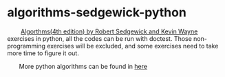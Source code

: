 # algorithms-sedgewick-python #

&nbsp;&nbsp;&nbsp;&nbsp;&nbsp;&nbsp;&nbsp; <a href="http://algs4.cs.princeton.edu/home/">Algorthms(4th edition) by Robert Sedgewick and Kevin Wayne</a> exercises in python, all the codes can be run with doctest. Those non-programming exercises will be excluded, and some exercises need to take more time to figure it out.

&nbsp;&nbsp;&nbsp;&nbsp;&nbsp;&nbsp;&nbsp;More python algorithms can be found in <a  href="http://interactivepython.org/runestone/static/pythonds/index.html">here</a>
